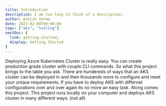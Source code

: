 ```yaml
---
title: Introduction
description: I am too lazy to think of a description.
author: Ashish Verma
date: 2023-02-08T09:00:00
tags: ["aks", "tooling"]
nextDoc: {
  link: getting-started,
  display: Getting Started
}
---
```



Deploying Azure Kubernetes Cluster is really easy. You can create production grade cluster with couple CLI commands. So what this project brings to the table you ask. There are hundereds of ways that an AKS cluster can be deployed in and then thousands more to configure and meet your unique requirements. If you have to deploy AKS with differnet configurations over and over again its no more an easy task. Along comes this project. This project runs locally on your computer and deploys AKS cluster in many different ways. (not all)
